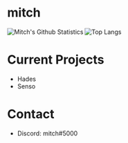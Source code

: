 mitch
===

<img align="left" alt="Mitch's Github Statistics" src="https://github-readme-stats.vercel.app/api?username=behaviourist&show_icons=true&theme=dracula&include_all_commits=true" />

![Top Langs](https://github-readme-stats.vercel.app/api/top-langs/?username=behaviourist)

Current Projects
===
- Hades
- Senso

Contact
===
- Discord: mitch#5000

